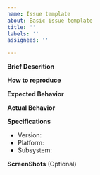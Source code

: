 ```yaml
---
name: Issue template
about: Basic issue template
title: ''
labels: ''
assignees: ''

---
```


**Brief Descrition**

**How to reproduce**



**Expected Behavior**


**Actual Behavior**


**Specifications**

  - Version:
  - Platform:
  - Subsystem:

**ScreenShots** (Optional)
